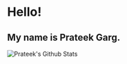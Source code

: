 # Hello!
## My name is Prateek Garg.
 

 ![Prateek's Github Stats](https://github-readme-stats.vercel.app/api?username=prateekgargX&count_private=true&show_icons=true&theme=tokyonight&width="100%")


<!---
You can make your own card by following instructions at: https://github.com/anuraghazra/github-readme-stats
--->

<!---
Nautilus3000/Nautilus3000 is a ✨ special ✨ repository because its `README.md` (this file) appears on your GitHub profile.
You can click the Preview link to take a look at your changes.
--->
